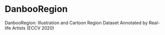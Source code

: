 # DanbooRegion
DanbooRegion: Illustration and Cartoon Region Dataset Annotated by Real-life Artists (ECCV 2020)
